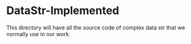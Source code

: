 # DataStr-Implemented

This directory will have all the source code of complex data str that we normally use in our work.
